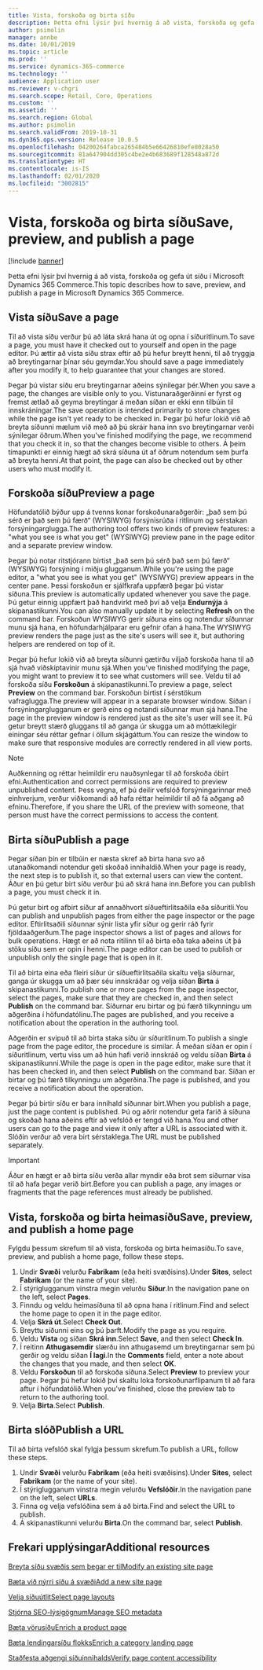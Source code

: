 ```yaml
---
title: Vista, forskoða og birta síðu
description: Þetta efni lýsir því hvernig á að vista, forskoða og gefa út síðu í Microsoft Dynamics 365 Commerce.
author: psimolin
manager: annbe
ms.date: 10/01/2019
ms.topic: article
ms.prod: ''
ms.service: dynamics-365-commerce
ms.technology: ''
audience: Application user
ms.reviewer: v-chgri
ms.search.scope: Retail, Core, Operations
ms.custom: ''
ms.assetid: ''
ms.search.region: Global
ms.author: psimolin
ms.search.validFrom: 2019-10-31
ms.dyn365.ops.version: Release 10.0.5
ms.openlocfilehash: 04200264fabca265484b5e66426810efe8028a50
ms.sourcegitcommit: 81a647904dd305c4be2e4b683689f128548a872d
ms.translationtype: HT
ms.contentlocale: is-IS
ms.lasthandoff: 02/01/2020
ms.locfileid: "3002815"
---
```

# <a name="save-preview-and-publish-a-page"></a><span data-ttu-id="22ef4-103">Vista, forskoða og birta síðu</span><span class="sxs-lookup"><span data-stu-id="22ef4-103">Save, preview, and publish a page</span></span>


[!include [banner](includes/banner.md)]

<span data-ttu-id="22ef4-104">Þetta efni lýsir því hvernig á að vista, forskoða og gefa út síðu í Microsoft Dynamics 365 Commerce.</span><span class="sxs-lookup"><span data-stu-id="22ef4-104">This topic describes how to save, preview, and publish a page in Microsoft Dynamics 365 Commerce.</span></span>

## <a name="save-a-page"></a><span data-ttu-id="22ef4-105">Vista síðu</span><span class="sxs-lookup"><span data-stu-id="22ef4-105">Save a page</span></span>

<span data-ttu-id="22ef4-106">Til að vista síðu verður þú að láta skrá hana út og opna í síðuritlinum.</span><span class="sxs-lookup"><span data-stu-id="22ef4-106">To save a page, you must have it checked out to yourself and open in the page editor.</span></span> <span data-ttu-id="22ef4-107">Þú ættir að vista síðu strax eftir að þú hefur breytt henni, til að tryggja að breytingarnar þínar séu geymdar.</span><span class="sxs-lookup"><span data-stu-id="22ef4-107">You should save a page immediately after you modify it, to help guarantee that your changes are stored.</span></span>

<span data-ttu-id="22ef4-108">Þegar þú vistar síðu eru breytingarnar aðeins sýnilegar þér.</span><span class="sxs-lookup"><span data-stu-id="22ef4-108">When you save a page, the changes are visible only to you.</span></span> <span data-ttu-id="22ef4-109">Vistunaraðgerðinni er fyrst og fremst ætlað að geyma breytingar á meðan síðan er ekki enn tilbúin til innskráningar.</span><span class="sxs-lookup"><span data-stu-id="22ef4-109">The save operation is intended primarily to store changes while the page isn't yet ready to be checked in.</span></span> <span data-ttu-id="22ef4-110">Þegar þú hefur lokið við að breyta síðunni mælum við með að þú skráir hana inn svo breytingarnar verði sýnilegar öðrum.</span><span class="sxs-lookup"><span data-stu-id="22ef4-110">When you've finished modifying the page, we recommend that you check it in, so that the changes become visible to others.</span></span> <span data-ttu-id="22ef4-111">Á þeim tímapunkti er einnig hægt að skrá síðuna út af öðrum notendum sem þurfa að breyta henni.</span><span class="sxs-lookup"><span data-stu-id="22ef4-111">At that point, the page can also be checked out by other users who must modify it.</span></span>

## <a name="preview-a-page"></a><span data-ttu-id="22ef4-112">Forskoða síðu</span><span class="sxs-lookup"><span data-stu-id="22ef4-112">Preview a page</span></span>

<span data-ttu-id="22ef4-113">Höfundatólið býður upp á tvenns konar forskoðunaraðgerðir: „það sem þú sérð er það sem þú færð“ (WYSIWYG) forsýnisrúða í ritlinum og sérstakan forsýningarglugga.</span><span class="sxs-lookup"><span data-stu-id="22ef4-113">The authoring tool offers two kinds of preview features: a "what you see is what you get" (WYSIWYG) preview pane in the page editor and a separate preview window.</span></span>

<span data-ttu-id="22ef4-114">Þegar þú notar ritstjórann birtist „það sem þú sérð það sem þú færð“ (WYSIWYG) forsýning í miðju glugganum.</span><span class="sxs-lookup"><span data-stu-id="22ef4-114">While you're using the page editor, a "what you see is what you get" (WYSIWYG) preview appears in the center pane.</span></span> <span data-ttu-id="22ef4-115">Þessi forskoðun er sjálfkrafa uppfærð þegar þú vistar síðuna.</span><span class="sxs-lookup"><span data-stu-id="22ef4-115">This preview is automatically updated whenever you save the page.</span></span> <span data-ttu-id="22ef4-116">Þú getur einnig uppfært það handvirkt með því að velja **Endurnýja** á skipanastikunni.</span><span class="sxs-lookup"><span data-stu-id="22ef4-116">You can also manually update it by selecting **Refresh** on the command bar.</span></span> <span data-ttu-id="22ef4-117">Forskoðun WYSIWYG gerir síðuna eins og notendur síðunnar munu sjá hana, en höfundarhjálparar eru gefnir ofan á hana.</span><span class="sxs-lookup"><span data-stu-id="22ef4-117">The WYSIWYG preview renders the page just as the site's users will see it, but authoring helpers are rendered on top of it.</span></span>

<span data-ttu-id="22ef4-118">Þegar þú hefur lokið við að breyta síðunni gætirðu viljað forskoða hana til að sjá hvað viðskiptavinir munu sjá.</span><span class="sxs-lookup"><span data-stu-id="22ef4-118">When you've finished modifying the page, you might want to preview it to see what customers will see.</span></span> <span data-ttu-id="22ef4-119">Veldu til að forskoða síðu **Forskoðun** á skipanastikunni.</span><span class="sxs-lookup"><span data-stu-id="22ef4-119">To preview a page, select **Preview** on the command bar.</span></span> <span data-ttu-id="22ef4-120">Forskoðun birtist í sérstökum vafraglugga.</span><span class="sxs-lookup"><span data-stu-id="22ef4-120">The preview will appear in a separate browser window.</span></span> <span data-ttu-id="22ef4-121">Síðan í forsýningarglugganum er gerð eins og notandi síðunnar mun sjá hana.</span><span class="sxs-lookup"><span data-stu-id="22ef4-121">The page in the preview window is rendered just as the site's user will see it.</span></span> <span data-ttu-id="22ef4-122">Þú getur breytt stærð gluggans til að ganga úr skugga um að móttækilegir einingar séu réttar gefnar í öllum skjágáttum.</span><span class="sxs-lookup"><span data-stu-id="22ef4-122">You can resize the window to make sure that responsive modules are correctly rendered in all view ports.</span></span>

> [!NOTE]
> <span data-ttu-id="22ef4-123">Auðkenning og réttar heimildir eru nauðsynlegar til að forskoða óbirt efni.</span><span class="sxs-lookup"><span data-stu-id="22ef4-123">Authentication and correct permissions are required to preview unpublished content.</span></span> <span data-ttu-id="22ef4-124">Þess vegna, ef þú deilir vefslóð forsýningarinnar með einhverjum, verður viðkomandi að hafa réttar heimildir til að fá aðgang að efninu.</span><span class="sxs-lookup"><span data-stu-id="22ef4-124">Therefore, if you share the URL of the preview with someone, that person must have the correct permissions to access the content.</span></span>

## <a name="publish-a-page"></a><span data-ttu-id="22ef4-125">Birta síðu</span><span class="sxs-lookup"><span data-stu-id="22ef4-125">Publish a page</span></span>

<span data-ttu-id="22ef4-126">Þegar síðan þín er tilbúin er næsta skref að birta hana svo að utanaðkomandi notendur geti skoðað innihaldið.</span><span class="sxs-lookup"><span data-stu-id="22ef4-126">When your page is ready, the next step is to publish it, so that external users can view the content.</span></span> <span data-ttu-id="22ef4-127">Áður en þú getur birt síðu verður þú að skrá hana inn.</span><span class="sxs-lookup"><span data-stu-id="22ef4-127">Before you can publish a page, you must check it in.</span></span>

<span data-ttu-id="22ef4-128">Þú getur birt og afbirt síður af annaðhvort síðueftirlitsaðila eða síðuritli.</span><span class="sxs-lookup"><span data-stu-id="22ef4-128">You can publish and unpublish pages from either the page inspector or the page editor.</span></span> <span data-ttu-id="22ef4-129">Eftirlitsaðili síðunnar sýnir lista yfir síður og gerir ráð fyrir fjöldaaðgerðum.</span><span class="sxs-lookup"><span data-stu-id="22ef4-129">The page inspector shows a list of pages and allows for bulk operations.</span></span> <span data-ttu-id="22ef4-130">Hægt er að nota ritilinn til að birta eða taka aðeins út þá stöku síðu sem er opin í henni.</span><span class="sxs-lookup"><span data-stu-id="22ef4-130">The page editor can be used to publish or unpublish only the single page that is open in it.</span></span>

<span data-ttu-id="22ef4-131">Til að birta eina eða fleiri síður úr síðueftirlitsaðila skaltu velja síðurnar, ganga úr skugga um að þær séu innskráðar og velja síðan **Birta** á skipanastikunni.</span><span class="sxs-lookup"><span data-stu-id="22ef4-131">To publish one or more pages from the page inspector, select the pages, make sure that they are checked in, and then select **Publish** on the command bar.</span></span> <span data-ttu-id="22ef4-132">Síðurnar eru birtar og þú færð tilkynningu um aðgerðina í höfundatólinu.</span><span class="sxs-lookup"><span data-stu-id="22ef4-132">The pages are published, and you receive a notification about the operation in the authoring tool.</span></span>

<span data-ttu-id="22ef4-133">Aðgerðin er svipuð til að birta staka síðu úr síðuritlinum.</span><span class="sxs-lookup"><span data-stu-id="22ef4-133">To publish a single page from the page editor, the procedure is similar.</span></span> <span data-ttu-id="22ef4-134">Á meðan síðan er opin í síðuritlinum, vertu viss um að hún hafi verið innskráð og veldu síðan **Birta** á skipanastikunni.</span><span class="sxs-lookup"><span data-stu-id="22ef4-134">While the page is open in the page editor, make sure that it has been checked in, and then select **Publish** on the command bar.</span></span> <span data-ttu-id="22ef4-135">Síðan er birtar og þú færð tilkynningu um aðgerðina.</span><span class="sxs-lookup"><span data-stu-id="22ef4-135">The page is published, and you receive a notification about the operation.</span></span>

<span data-ttu-id="22ef4-136">Þegar þú birtir síðu er bara innihald síðunnar birt.</span><span class="sxs-lookup"><span data-stu-id="22ef4-136">When you publish a page, just the page content is published.</span></span> <span data-ttu-id="22ef4-137">Þú og aðrir notendur geta farið á síðuna og skoðað hana aðeins eftir að vefslóð er tengd við hana.</span><span class="sxs-lookup"><span data-stu-id="22ef4-137">You and other users can go to the page and view it only after a URL is associated with it.</span></span> <span data-ttu-id="22ef4-138">Slóðin verður að vera birt sérstaklega.</span><span class="sxs-lookup"><span data-stu-id="22ef4-138">The URL must be published separately.</span></span>

> [!IMPORTANT]
> <span data-ttu-id="22ef4-139">Áður en hægt er að birta síðu verða allar myndir eða brot sem síðurnar vísa til að hafa þegar verið birt.</span><span class="sxs-lookup"><span data-stu-id="22ef4-139">Before you can publish a page, any images or fragments that the page references must already be published.</span></span>

## <a name="save-preview-and-publish-a-home-page"></a><span data-ttu-id="22ef4-140">Vista, forskoða og birta heimasíðu</span><span class="sxs-lookup"><span data-stu-id="22ef4-140">Save, preview, and publish a home page</span></span>

<span data-ttu-id="22ef4-141">Fylgdu þessum skrefum til að vista, forskoða og birta heimasíðu.</span><span class="sxs-lookup"><span data-stu-id="22ef4-141">To save, preview, and publish a home page, follow these steps.</span></span>

1. <span data-ttu-id="22ef4-142">Undir **Svæði** velurðu **Fabrikam** (eða heiti svæðisins).</span><span class="sxs-lookup"><span data-stu-id="22ef4-142">Under **Sites**, select **Fabrikam** (or the name of your site).</span></span>
1. <span data-ttu-id="22ef4-143">Í stýriglugganum vinstra megin velurðu **Síður**.</span><span class="sxs-lookup"><span data-stu-id="22ef4-143">In the navigation pane on the left, select **Pages**.</span></span>
1. <span data-ttu-id="22ef4-144">Finndu og veldu heimasíðuna til að opna hana í ritlinum.</span><span class="sxs-lookup"><span data-stu-id="22ef4-144">Find and select the home page to open it in the page editor.</span></span>
1. <span data-ttu-id="22ef4-145">Velja **Skrá út**.</span><span class="sxs-lookup"><span data-stu-id="22ef4-145">Select **Check Out**.</span></span>
1. <span data-ttu-id="22ef4-146">Breyttu síðunni eins og þú þarft.</span><span class="sxs-lookup"><span data-stu-id="22ef4-146">Modify the page as you require.</span></span>
1. <span data-ttu-id="22ef4-147">Veldu **Vista** og síðan **Skrá inn**.</span><span class="sxs-lookup"><span data-stu-id="22ef4-147">Select **Save**, and then select **Check In**.</span></span>
1. <span data-ttu-id="22ef4-148">Í reitinn **Athugasemdir** slærðu inn athugasemd um breytingarnar sem þú gerðir og veldu síðan **Í lagi**.</span><span class="sxs-lookup"><span data-stu-id="22ef4-148">In the **Comments** field, enter a note about the changes that you made, and then select **OK**.</span></span>
1. <span data-ttu-id="22ef4-149">Veldu **Forskoðun** til að forskoða síðuna.</span><span class="sxs-lookup"><span data-stu-id="22ef4-149">Select **Preview** to preview your page.</span></span> <span data-ttu-id="22ef4-150">Þegar þú hefur lokið því skaltu loka forskoðunarflipanum til að fara aftur í höfundatólið.</span><span class="sxs-lookup"><span data-stu-id="22ef4-150">When you've finished, close the preview tab to return to the authoring tool.</span></span>
1. <span data-ttu-id="22ef4-151">Velja **Birta**.</span><span class="sxs-lookup"><span data-stu-id="22ef4-151">Select **Publish**.</span></span>

## <a name="publish-a-url"></a><span data-ttu-id="22ef4-152">Birta slóð</span><span class="sxs-lookup"><span data-stu-id="22ef4-152">Publish a URL</span></span>

<span data-ttu-id="22ef4-153">Til að birta vefslóð skal fylgja þessum skrefum.</span><span class="sxs-lookup"><span data-stu-id="22ef4-153">To publish a URL, follow these steps.</span></span>

1. <span data-ttu-id="22ef4-154">Undir **Svæði** velurðu **Fabrikam** (eða heiti svæðisins).</span><span class="sxs-lookup"><span data-stu-id="22ef4-154">Under **Sites**, select **Fabrikam** (or the name of your site).</span></span>
1. <span data-ttu-id="22ef4-155">Í stýriglugganum vinstra megin velurðu **Vefslóðir**.</span><span class="sxs-lookup"><span data-stu-id="22ef4-155">In the navigation pane on the left, select **URLs**.</span></span>
1. <span data-ttu-id="22ef4-156">Finna og velja vefslóðina sem á að birta.</span><span class="sxs-lookup"><span data-stu-id="22ef4-156">Find and select the URL to publish.</span></span>
1. <span data-ttu-id="22ef4-157">Á skipanastikunni velurðu **Birta**.</span><span class="sxs-lookup"><span data-stu-id="22ef4-157">On the command bar, select **Publish**.</span></span>

## <a name="additional-resources"></a><span data-ttu-id="22ef4-158">Frekari upplýsingar</span><span class="sxs-lookup"><span data-stu-id="22ef4-158">Additional resources</span></span>

[<span data-ttu-id="22ef4-159">Breyta síðu svæðis sem þegar er til</span><span class="sxs-lookup"><span data-stu-id="22ef4-159">Modify an existing site page</span></span>](modify-existing-page.md)

[<span data-ttu-id="22ef4-160">Bæta við nýrri síðu á svæði</span><span class="sxs-lookup"><span data-stu-id="22ef4-160">Add a new site page</span></span>](add-new-page.md)

[<span data-ttu-id="22ef4-161">Velja síðuútlit</span><span class="sxs-lookup"><span data-stu-id="22ef4-161">Select page layouts</span></span>](select-page-layouts.md)

[<span data-ttu-id="22ef4-162">Stjórna SEO-lýsigögnum</span><span class="sxs-lookup"><span data-stu-id="22ef4-162">Manage SEO metadata</span></span>](manage-seo-metadata.md)

[<span data-ttu-id="22ef4-163">Bæta vörusíðu</span><span class="sxs-lookup"><span data-stu-id="22ef4-163">Enrich a product page</span></span>](enrich-product-page.md)

[<span data-ttu-id="22ef4-164">Bæta lendingarsíðu flokks</span><span class="sxs-lookup"><span data-stu-id="22ef4-164">Enrich a category landing page</span></span>](enrich-category-page.md)

[<span data-ttu-id="22ef4-165">Staðfesta aðgengi síðuinnihalds</span><span class="sxs-lookup"><span data-stu-id="22ef4-165">Verify page content accessibility</span></span>](verify-accessibility.md)
